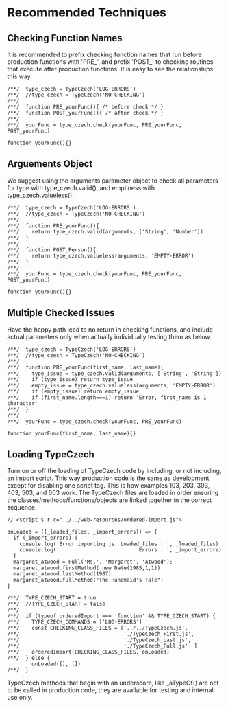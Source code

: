 # Recommended Techniques

## Checking Function Names
It is recommended to prefix checking function names that run before production
functions with 'PRE_', and prefix 'POST_' to checking routines that execute after
production functions. It is easy to see the relationships this way.

    /**/  type_czech = TypeCzech('LOG-ERRORS')
    /**/  //type_czech = TypeCzech('NO-CHECKING')
    /**/
    /**/  function PRE_yourFunc(){ /* before check */ }
    /**/  function POST_yourFunc(){ /* after check */ }
    /**/
    /**/  yourFunc = type_czech.check(yourFunc, PRE_yourFunc, POST_yourFunc)

    function yourFunc(){}

## Arguements Object
We suggest using the arguments parameter object to check all parameters for type with type_czech.valid(), and emptiness with type_czech.valueless().

    /**/  type_czech = TypeCzech('LOG-ERRORS')
    /**/  //type_czech = TypeCzech('NO-CHECKING')
    /**/
    /**/  function PRE_yourFunc(){
    /**/    return type_czech.valid(arguments, ['String', 'Number'])
    /**/  }
    /**/
    /**/  function POST_Person(){
    /**/    return type_czech.valueless(arguments, 'EMPTY-ERROR')
    /**/  }
    /**/
    /**/  yourFunc = type_czech.check(yourFunc, PRE_yourFunc, POST_yourFunc)

    function yourFunc(){}

## Multiple Checked Issues
Have the happy path lead to no return in checking functions, and include actual
parameters only when actually individually testing them as below.

    /**/  type_czech = TypeCzech('LOG-ERRORS')
    /**/  //type_czech = TypeCzech('NO-CHECKING')
    /**/
    /**/  function PRE_yourFunc(first_name, last_name){
    /**/    type_issue = type_czech.valid(arguments, ['String', 'String'])
    /**/    if (type_issue) return type_issue
    /**/    empty_issue = type_czech.valueless(arguments, 'EMPTY-ERROR')
    /**/    if (empty_issue) return empty_issue
    /**/    if (first_name.length===1) return 'Error, first_name is 1 character'
    /**/  }
    /**/
    /**/  yourFunc = type_czech.check(yourFunc, PRE_yourFunc)

    function yourFunc(first_name, last_name){}



## Loading TypeCzech
Turn on or off the loading of TypeCzech code by including, or not including, an import
script. This way production code is the same as development except for 
disabling one script tag. This is how examples 103, 203, 303, 403, 503, and 603
work. The TypeCzech files are loaded in order ensuring the classes/methods/functions/objects
are linked together in the correct sequence.

    // <script s r c="../../web-resources/ordered-import.js">

    onLoaded = ([_loaded_files, _import_errors]) => {  
      if (_import_errors) {
        console.log('Error importing js. Loaded_files : ', _loaded_files)
        console.log('                          Errors : ', _import_errors)
      }
      margaret_atwood = Full('Ms.', 'Margaret', 'Atwood');
      margaret_atwood.firstMethod( new Date(1985,1,1))
      margaret_atwood.lastMethod(1987)
      margaret_atwood.fullMethod("The Handmaid's Tale")
    }

    /**/  TYPE_CZECH_START = true
    /**/  //TYPE_CZECH_START = false
    /**/
    /**/  if (typeof orderedImport === 'function' && TYPE_CZECH_START) {
    /**/    TYPE_CZECH_COMMANDS = ['LOG-ERRORS']
    /**/    const CHECKING_CLASS_FILES = ['../../TypeCzech.js',
    /**/                                  './TypeCzech_First.js',
    /**/                                  './TypeCzech_Last.js',
    /**/                                  './TypeCzech_Full.js'  ]
    /**/    orderedImport(CHECKING_CLASS_FILES, onLoaded)
    /**/  } else {
            onLoaded([], [])
    /**/  }

TypeCzech methods that begin with an underscore, like _aTypeOf() are not to be
called in production code, they are available for testing and internal use only.

